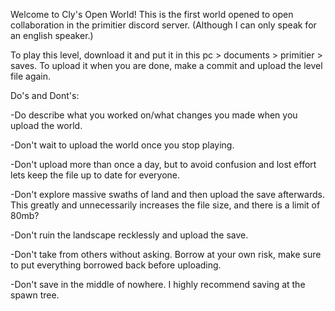 Welcome to Cly's Open World! This is the first world opened to open collaboration in the primitier discord server. (Although I can only speak for an english speaker.)

To play this level, download it and put it in this pc > documents > primitier > saves. To upload it when you are done, make a commit and upload the level file again.

Do's and Dont's:

-Do describe what you worked on/what changes you made when you upload the world.

-Don't wait to upload the world once you stop playing. 

-Don't upload more than once a day, but to avoid confusion and lost effort lets keep the file up to date for everyone.

-Don't explore massive swaths of land and then upload the save afterwards. This greatly and unnecessarily increases the file size, and there is a limit of 80mb?

-Don't ruin the landscape recklessly and upload the save.

-Don't take from others without asking. Borrow at your own risk, make sure to put everything borrowed back before uploading.

-Don't save in the middle of nowhere. I highly recommend saving at the spawn tree.
